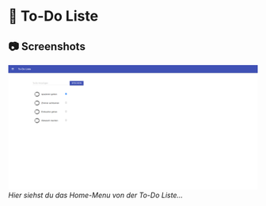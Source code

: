 # 📝 To-Do Liste

## 📷 Screenshots

![Screenshot 1](screenshots/screenshot1.png)
*Hier siehst du das Home-Menu von der To-Do Liste...*
